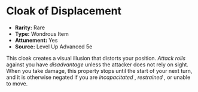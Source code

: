 # Cloak of Displacement

- **Rarity:** Rare
- **Type:** Wondrous Item
- **Attunement:** Yes
- **Source:** Level Up Advanced 5e

This cloak creates a visual illusion that distorts your position. _Attack rolls_  against you have _disadvantage_  unless the attacker does not rely on sight. When you take damage, this property stops until the start of your next turn, and it is otherwise negated if you are _incapacitated_ , _restrained_ , or unable to move.
